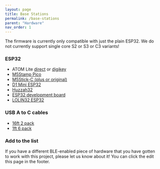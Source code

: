 ```yaml
---
layout: page
title: Base Stations
permalink: /base-stations
parent: "Hardware"
nav_order: 1
---
```


The firmware is currently only compatible with just the plain ESP32. We do not currently support single core S2 or S3 or C3 variants!

### ESP32

* ATOM Lite [direct](https://shop.m5stack.com/collections/m5-controllers/products/atom-lite-esp32-development-kit) or [digikey](https://www.digikey.com/en/products/detail/m5stack-technology-co-ltd/C008/12088545)
* [M5Stamp Pico](https://shop.m5stack.com/collections/m5-controllers/products/m5stamp-pico-diy-kit)
* [M5Stick-C (plus or original)](https://amzn.to/3kQadi0)
* [D1 Mini ESP32](https://www.amazon.co.uk/gp/product/B08BTYCGVV/ref=ewc_pr_img_1?smid=A1X7QLRQH87QA3&th=1)
* [Huzzah32](https://amzn.to/3n5M1uQ)
* [ESP32 development board](https://amzn.to/38ECmmy)
* [LOLIN32 ESP32](https://www.aliexpress.com/item/1005001847767933.html)

### USB A to C cables

* [16ft 2 pack](https://amzn.to/3zzTTXW)
* [1ft 6 pack](https://amzn.to/3kyD8Is)

### Add to the list

If you have a different BLE-enabled piece of hardware that you have gotten to work with this project, please let us know about it! You can click the edit this page in the footer.
